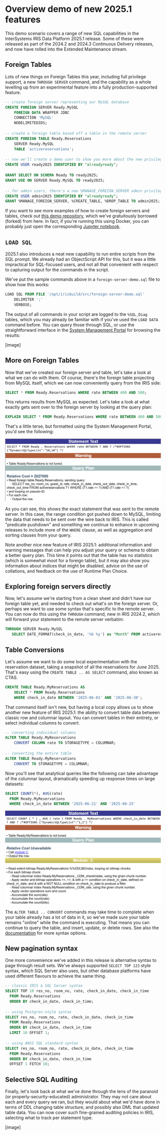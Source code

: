 # Overview demo of new 2025.1 features

This demo scenario covers a range of new SQL capabilities in the InterSystems IRIS Data Platform 2025.1 release. Some of these were released as part of the 2024.2 and 2024.3 Continuous Delivery releases, and now have rolled into the Extended Maintenance stream.


## Foreign Tables

Lots of new things on Foreign Tables this year, including full privilege support, a new `THROUGH SERVER` command, and the capability as a whole levelling up from an experimental feature into a fully production-supported feature.

```SQL
-- create foreign server representing our MySQL database
CREATE FOREIGN SERVER Ready.MySQL
    FOREIGN DATA WRAPPER JDBC
    CONNECTION 'MySQL'
    NODELIMITEDIDS;

-- create a foreign table based off a table in the remote server
CREATE FOREIGN TABLE Ready.Reservations
    SERVER Ready.MySQL
    TABLE 'activereservations';

-- now we'll create a demo user to show you more about the new privileges for foreign tables
CREATE USER ready2025 IDENTIFIED BY "alreadyready";

GRANT SELECT ON SCHEMA Ready TO ready2025;
GRANT USE ON SERVER Ready.MySQL TO ready2025;

-- for admin users, there's a new %MANAGE_FOREIGN_SERVER admin privilege to govern exactly that
CREATE USER admin2025 IDENTIFIED BY "alreadyready";
GRANT %MANAGE_FOREIGN_SERVER, %CREATE_TABLE, %DROP_TABLE TO admin2025;

```

If you want to see more examples of how to create foreign servers and tables, check out [this demo repository](https://github.com/mgoldenisc/isc-resort-demo), which we've gratuitously borrowed (forked) from here. In fact, if you're running this using Docker, you can probably just open the corresponding [Jupyter notebook](http://localhost:8888/lab/tree/demo.ipynb).


## `LOAD SQL`

2025.1 also introduces a neat new capability to run entire scripts from the SQL prompt. We already had an ObjectScript API for this, but it was a little impractical for SQL-focused users, and not all that convenient with respect to capturing output for the commands in the script. 

We've put the sample commands above in a `foreign-server-demo.sql` file to show how this works:

```SQL
LOAD SQL FROM FILE '/opt/irisbuild/src/foreign-server-demo.sql'
	DELIMITER ';'
	VERBOSE;
```

The output of all commands in your script are logged to the `%SQL_Diag` tables, which you may already be familiar with if you've used the `LOAD DATA` command before. You can query those through SQL, or use the straightforward interface in the [System Management Portal](http://localhost:42773/csp/sys/UtilHome.csp) for browsing the results:

[image]

## More on Foreign Tables

Now that we've created our foreign server and table, let's take a look at what we can do with them. Of course, there's the foreign table projecting from MySQL itself, which we can now conveniently query from the IRIS side:

```SQL
SELECT * FROM Ready.Reservations WHERE rate BETWEEN 400 AND 500;
```
This returns results from MySQL as expected. Let's take a look at what exactly gets sent over to the foreign server by looking at the query plan:

```SQL
EXPLAIN SELECT * FROM Ready.Reservations WHERE rate BETWEEN 400 AND 500;
```

That's a little terse, but formatted using the System Management Portal, you'd see the following:

![Foreign Table query plan](img/foreign-table-query-plan.png)

As you can see, this shows the exact statement that was sent to the remote server. In this case, the range condition got pushed down to MySQL, limiting the data that needs to be sent over the wire back to IRIS. This is called "predicate pushdown" and something we continue to enhance in upcoming releases to include more of the `WHERE` clause, as well as aggregation and sorting clauses from your query.

Note another nice new feature of IRIS 2025.1: additional information and warning messages that can help you adjust your query or schema to obtain a better query plan. This time it points out that the table has no statistics (which is somewhat moot for a foreign table), but it may also show you information about indices that might be disabled, advice on the use of collations, and feedback on the use of Runtime Plan Choice.

## Exploring foreign servers directly

Now, let's assume we're starting from a clean sheet and didn't have our foreign table yet, and needed to check out what's on the foreign server. Or, perhaps we want to use some syntax that's specific to the remote server. You can now do this using the `THROUGH` command, new in IRIS 2024.2, which will forward your statement to the remote server verbatim:

```SQL
THROUGH SERVER Ready.MySQL
   SELECT DATE_FORMAT(check_in_date, '%b %y') as "Month" FROM activereservations;
```


## Table Conversions

Let's assume we want to do some local experimentation with the reservation dataset, taking a snapshot of all the reservations for June 2025. That's easy using the `CREATE TABLE .. AS SELECT` command, also known as CTAS.

```SQL
CREATE TABLE Ready.MyReservations AS
	SELECT * FROM Ready.Reservations 
	WHERE check_in_date BETWEEN '2025-06-01' AND '2025-06-30';
```

That command itself isn't new, but having a local copy allows us to show another new feature of IRIS 2025.1: the ability to convert table data between classic row and columnar layout. You can convert tables in their entirety, or select individual columns to convert.

```SQL
-- converting individual columns
ALTER TABLE Ready.MyReservations
    CONVERT COLUMN rate TO STORAGETYPE = COLUMNAR; 

-- converting the entire table
ALTER TABLE Ready.MyReservations 
	CONVERT TO STORAGETYPE = COLUMNAR;
```

Now you'll see that analytical queries like the following can take advantage of the columnar layout, dramatically speeding up response times on large datasets:

```SQL
SELECT COUNT(*), AVG(rate) 
  FROM Ready.MyReservations 
  WHERE check_in_date BETWEEN '2025-06-21' AND '2025-06-25'
```

![Columnar query plan](img/columnar-query-plan.png)

The `ALTER TABLE .. CONVERT` commands may take time to complete when your table already has a lot of data in it, so we've made sure your table remains "online" while the command is executing. That means you can continue to query the table, and insert, update, or delete rows. See also the [documentation](https://docs.intersystems.com/irislatest/csp/docbook/DocBook.UI.Page.cls?KEY=RSQL_altertable#RSQL_altertable_convertcolumnar) for more syntax options.


## New pagination syntax

One more convenience we've added in this release is alternative syntax to page through result sets. We've always supported `SELECT TOP 123` style syntax, which SQL Server also uses, but other database platforms have used different flavours to achieve the same thing.

```SQL
-- classic IRIS & SQL Server syntax
SELECT TOP 10 res_no, room_no, rate, check_in_date, check_in_time
  FROM Ready.Reservations
  ORDER BY check_in_date, check_in_time;

-- using Postgres-style syntax
SELECT res_no, room_no, rate, check_in_date, check_in_time
  FROM Ready.Reservations
  ORDER BY check_in_date, check_in_time
  LIMIT 10 OFFSET 1;

-- using ANSI SQL standard syntax
SELECT res_no, room_no, rate, check_in_date, check_in_time
  FROM Ready.Reservations
  ORDER BY check_in_date, check_in_time
  OFFSET 1 FETCH 10;
```

## Selective SQL Auditing

Finally, let's look back at what we've done through the lens of the paranoid (or properly-security-educated) administrator. They may not care about each and every query we ran, but they would about what we'd have done in terms of DDL changing table structure, and possibly also DML that updated table data. 
You can now cover such fine-grained auditing policies in IRIS, selecting what to track per statement type.

[image]